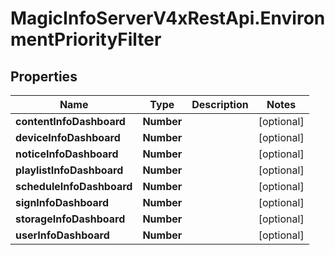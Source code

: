 # MagicInfoServerV4xRestApi.EnvironmentPriorityFilter

## Properties
Name | Type | Description | Notes
------------ | ------------- | ------------- | -------------
**contentInfoDashboard** | **Number** |  | [optional] 
**deviceInfoDashboard** | **Number** |  | [optional] 
**noticeInfoDashboard** | **Number** |  | [optional] 
**playlistInfoDashboard** | **Number** |  | [optional] 
**scheduleInfoDashboard** | **Number** |  | [optional] 
**signInfoDashboard** | **Number** |  | [optional] 
**storageInfoDashboard** | **Number** |  | [optional] 
**userInfoDashboard** | **Number** |  | [optional] 


